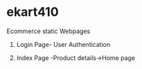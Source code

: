 # ekart410
Ecommerce static Webpages

1) Login Page- User Authentication

2) Index Page -Product details->Home page
